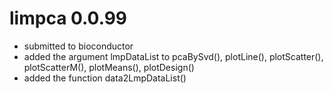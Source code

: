 # limpca 0.0.99

 - submitted to bioconductor
 - added the argument lmpDataList to pcaBySvd(), plotLine(), plotScatter(), plotScatterM(), plotMeans(), plotDesign()
 - added the function data2LmpDataList()
